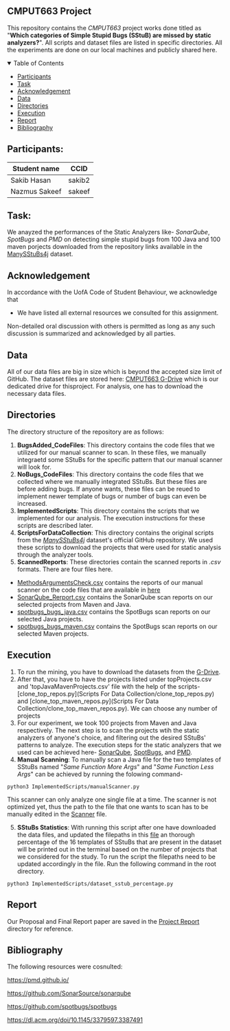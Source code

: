 ## CMPUT663 Project

This repository contains the _CMPUT663_ project works done titled as "**Which categories of Simple Stupid Bugs (SStuB) are missed by static analyzers?**". All scripts and dataset files are listed in specific directories. All the experiments are done on our local machines and publicly shared here.

<details open="open">
<summary>Table of Contents</summary>

- [Participants](#participants)
- [Task](#task)
- [Acknowledgement](#Acknowledgement)
- [Data](#data)
- [Directories](#directories)
- [Execution](#execution)
- [Report](#report)
- [Bibliography](#bibliography)

</details>

## Participants:

|Student name|  CCID  |
|------------|--------|
|Sakib Hasan |sakib2  |
|Nazmus Sakeef |sakeef|

## Task:
We anayzed the performances of the Static Analyzers like- _SonarQube_, _SpotBugs_ and _PMD_ on detecting simple stupid bugs from 100 Java and 100 maven porjects downloaded from the repository links available in the [ManySStuBs4j](https://datashare.ed.ac.uk/handle/10283/3424) dataset.

## Acknowledgement 

In accordance with the UofA Code of Student Behaviour, we acknowledge that  
- We have listed all external resources we consulted for this assignment.

Non-detailed oral discussion with others is permitted as long as any such discussion is summarized and acknowledged by all parties.

## Data
All of our data files are big in size which is beyond the accepted size limit of GitHub. The dataset files are stored here: [CMPUT663 G-Drive](https://drive.google.com/drive/folders/1g67LT82hwNFgQpElUPDzWO3tFeuA5E0N?usp=sharing) which is our dedicated drive for thisproject. For analysis, one has to download the necessary data files.

## Directories
The directory structure of the repository are as follows:

1. **BugsAdded_CodeFiles**: This directory contains the code files that we utilized for our manual scanner to scan. In these files, we manually integraetd some SStuBs for the specific pattern that our manual scanner will look for.
2. **NoBugs_CodeFiles**: This directory contains the code files that we collected where we manually integrated SStuBs. But these files are before adding bugs. If anyone wants, these files can be reued to implement newer template of bugs or number of bugs can even be increased.
3. **ImplementedScripts**: This directory contains the scripts that we implemented for our analysis. The execution instructions for these scripts are described later.
4. **ScriptsForDataCollection**: This directory contains the original scripts from the [_ManySStuBs4j_](https://github.com/mast-group/mineSStuBs) dataset's official GitHub repository. We used these scripts to download the projects that were used for static analysis through the analyzer tools.
5. **ScannedReports**: These directories contain the scanned reports in _.csv_ formats. There are four files here. 
  - [MethodsArgumentsCheck.csv](ScannedReports/MethodsArgumentsCheck.csv) contains the reports of our manual scanner on the code files that are available in [here](BugsAdded_CodeFiles/)
  - [SonarQube_Rerport.csv](ScannedReports/SonarQube_Report.csv) contains the SonarQube scan reports on our selected projects from Maven and Java.
  - [spotbugs_bugs_java.csv](ScannedReports/spotbugs_bugs_java.csv) contains the SpotBugs scan reports on our selected Java projects.
  - [spotbugs_bugs_maven.csv](ScannedReports/spotbugs_bugs_maven.csv) contains the SpotBugs scan reports on our selected Maven projects.


## Execution

1. To run the mining, you have to download the datasets from the [G-Drive](https://drive.google.com/drive/folders/1g67LT82hwNFgQpElUPDzWO3tFeuA5E0N?usp=sharing).
2. After that, you have to have the projects listed under topProjects.csv and 'topJavaMavenProjects.csv' file with the help of the scripts- [clone_top_repos.py](Scripts For Data Collection/clone_top_repos.py) and [clone_top_maven_repos.py](Scripts For Data Collection/clone_top_maven_repos.py). We can choose any number of projects
3. For our experiment, we took 100 projects from Maven and Java respectively. The next step is to scan the projects wtih the static analyzers of anyone's choice, and filtering out the desired SStuBs' patterns to analyze. The execution steps for the static analyzers that we used can be achieved here- [SonarQube](https://github.com/SonarSource/sonarqube), [SpotBugs](https://github.com/spotbugs/spotbugs), and [PMD](https://pmd.github.io/).
4. **Manual Scanning**: To manually scan a Java file for the two templates of SStuBs named "_Same Function More Args_" and "_Same Function Less Args_" can be achieved by running the folowing command-

`python3 ImplementedScripts/manualScanner.py`

This scanner can only analyze one single file at a time. The scanner is not optimized yet, thus the path to the file that one wants to scan has to be manually edited in the [Scanner](ImplementedScripts/manualScanner.py) file.

5. **SStuBs Statistics**: With running this script after one have downloaded the data files, and updated the filepaths in this [file](ImplementedScripts/dataset_sstub_percentage.py) an thorough percentage of the 16 templates of SStuBs that are present in the dataset will be printed out in the terminal based on the number of projects that we considered for the study. To run the script the filepaths need to be updated accordingly in the file. Run the following command in the root directory.

`python3 ImplementedScripts/dataset_sstub_percentage.py`


## Report

Our Proposal and Final Report paper are saved in the [Project Report](ProjectReports/) directory for reference.

## Bibliography

The following resources were cosnulted:

https://pmd.github.io/

https://github.com/SonarSource/sonarqube

https://github.com/spotbugs/spotbugs

https://dl.acm.org/doi/10.1145/3379597.3387491



